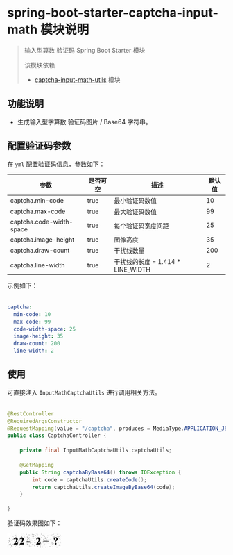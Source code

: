 # spring-boot-starter-captcha-input-math 模块说明

> 输入型算数 验证码 Spring Boot Starter 模块
>
> 该模块依赖 
> * [captcha-input-math-utils](../captcha-input-math-utils/README.md) 模块

## 功能说明

* 生成输入型字算数 验证码图片 / Base64 字符串。

## 配置验证码参数

在 `yml` 配置验证码信息，参数如下：

|参数|是否可空|描述|默认值|
|---|---|---|---|
|captcha.min-code|true|最小验证码数值|10|
|captcha.max-code|true|最大验证码数值|99|
|captcha.code-width-space|true|每个验证码宽度间距|25|
|captcha.image-height|true|图像高度|35|
|captcha.draw-count|true|干扰线数量|200|
|captcha.line-width|true|干扰线的长度 = 1.414 * LINE_WIDTH|2|

示例如下：

```yml

captcha:
  min-code: 10
  max-code: 99
  code-width-space: 25
  image-height: 35
  draw-count: 200
  line-width: 2

```

## 使用

可直接注入 `InputMathCaptchaUtils` 进行调用相关方法。

```java

@RestController
@RequiredArgsConstructor
@RequestMapping(value = "/captcha", produces = MediaType.APPLICATION_JSON_VALUE)
public class CaptchaController {

    private final InputMathCaptchaUtils captchaUtils;

    @GetMapping
    public String captchaByBase64() throws IOException {
        int code = captchaUtils.createCode();
        return captchaUtils.createImageByBase64(code);
    }

}

```

验证码效果图如下：

![输入型算数验证码](../../../image/输入型算数验证码.jpeg)
